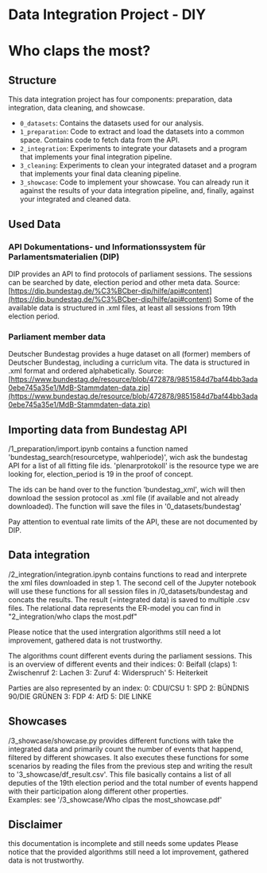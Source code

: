 # Data Integration Project - DIY
# Who claps the most?

## Structure

This data integration project has four components: preparation, data
integration, data cleaning, and showcase.

- `0_datasets`: Contains the datasets used for our analysis.
- `1_preparation`: Code to extract and load the datasets into a common space. Contains code to fetch data from the API.
- `2_integration`: Experiments to integrate your datasets and a program that
  implements your final integration pipeline.
- `3_cleaning`: Experiments to clean your integrated dataset and a program that
  implements your final data cleaning pipeline.
- `3_showcase`: Code to implement your showcase. You can already run it against
  the results of your data integration pipeline, and, finally, against your
integrated and cleaned data.

## Used Data
### API Dokumentations- und Informationssystem für Parlamentsmaterialien (DIP)
DIP provides an API to find protocols of parliament sessions. The sessions can be searched by date, election period and other meta data. 
Source: [https://dip.bundestag.de/%C3%BCber-dip/hilfe/api#content](https://dip.bundestag.de/%C3%BCber-dip/hilfe/api#content)
Some of the available data is structured in .xml files, at least all sessions from 19th election period.

### Parliament member data
Deutscher Bundestag provides a huge dataset on all (former) members of Deutscher Bundestag, including a curriclum vita. The data is structured in .xml format and ordered alphabetically.
Source: [https://www.bundestag.de/resource/blob/472878/9851584d7baf44bb3ada0ebe745a35e1/MdB-Stammdaten-data.zip](https://www.bundestag.de/resource/blob/472878/9851584d7baf44bb3ada0ebe745a35e1/MdB-Stammdaten-data.zip)

## Importing data from Bundestag API
/1_preparation/import.ipynb contains a function named 'bundestag_search(resourcetype, wahlperiode)', wich ask the bundestag API for a list of all fitting file ids.
'plenarprotokoll' is the resource type we are looking for, election_period is 19 in the proof of concept.

The ids can be hand over to the function 'bundestag_xml', wich will then download the session protocol as .xml file (if available and not already downloaded). The function will save the files in '0_datasets/bundestag'

Pay attention to eventual rate limits of the API, these are not documented by DIP.

## Data integration
/2_integration/integration.ipynb contains functions to read and interprete the xml files downloaded in step 1. The second cell of the Jupyter notebook will use these functions 
for all session files in /0_datasets/bundestag and concats the results. The result (=integrated data) is saved to multiple .csv files. The relational data represents the ER-model you can find in "2_integration/who claps the most.pdf"

Please notice that the used intergration algorithms still need a lot improvement, gathered data is not trustworthy.

The algorithms count different events during the parliament sessions. This is an overview of different events and their indices:
0: Beifall (claps)
1: Zwischenruf
2: Lachen
3: Zuruf
4: Widerspruch'
5: Heiterkeit

Parties are also represented by an index:
0: CDU/CSU
1: SPD
2: BÜNDNIS 90/DIE GRÜNEN
3: FDP
4: AfD
5: DIE LINKE

## Showcases
/3_showcase/showcase.py provides different functions with take the integrated data and primarily count the number of events that happend, filtered by different showcases.
It also executes these functions for some scenarios by reading the files from the previous step and writing the result to '3_showcase/df_result.csv'. This file basically
contains a list of all deputies of the 19th election period and the total number of events happend with their participation along different other properties.  
Examples: see '/3_showcase/Who clpas the most_showcase.pdf'

## Disclaimer
this documentation is incomplete and still needs some updates
Please notice that the provided algorithms still need a lot improvement, gathered data is not trustworthy.
